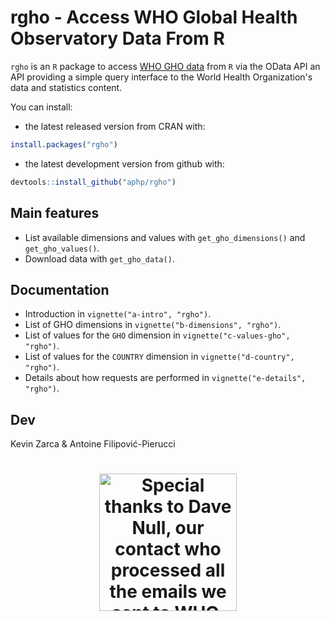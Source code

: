 # rgho - Access WHO Global Health Observatory Data From R

`rgho` is an `R` package to access [WHO GHO data](https://www.who.int/data/gho/) from `R` via the OData API an API providing a simple query interface to the World Health Organization's data and statistics content.

You can install:

  * the latest released version from CRAN with:

```r
install.packages("rgho")
```

  * the latest development version from github with:

```r
devtools::install_github("aphp/rgho")
```

## Main features

  * List available dimensions and values with `get_gho_dimensions()` and `get_gho_values()`.
  * Download data with `get_gho_data()`.
  
## Documentation

  * Introduction in `vignette("a-intro", "rgho")`.
  * List of GHO dimensions in `vignette("b-dimensions", "rgho")`.
  * List of values for the `GHO` dimension in `vignette("c-values-gho", "rgho")`.
  * List of values for the `COUNTRY` dimension in `vignette("d-country", "rgho")`.
  * Details about how requests are performed in `vignette("e-details", "rgho")`.

## Dev

Kevin Zarca & Antoine Filipović-Pierucci

<h1 align="center">
<a href="https://recherche-innovation.aphp.fr/urc-eco/">
	<img width="220" src="./inst/media/logo.png" title="Special thanks to Dave Null, our contact who processed all the emails we sent to WHO.">
</a>
</h1>
